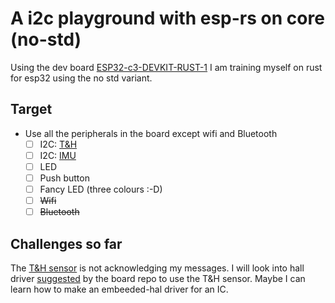 # A i2c playground with esp-rs on core (no-std)

Using the dev board [ESP32-c3-DEVKIT-RUST-1](1) I am training myself on rust for esp32 using the no std variant.

## Target

- Use all the peripherals in the board except wifi and Bluetooth
    - [ ] I2C: [T&H](2)
    - [ ] I2C: [IMU](3)
    - [ ] LED
    - [ ] Push button
    - [ ] Fancy LED (three colours :-D)
    - [ ] ~~Wifi~~  
    - [ ] ~~Bluetooth~~ 

## Challenges so far

The [T&H sensor](https://sensirion.com/media/documents/643F9C8E/63A5A436/Datasheet_SHTC3.pdf) is not acknowledging my messages. I will look into hall driver [suggested](4) by the board repo to use the T&H sensor. Maybe I can learn how to make an embeeded-hal driver for an IC.

[1]: https://github.com/esp-rs/esp-rust-board
[2]: https://sensirion.com/media/documents/643F9C8E/63A5A436/Datasheet_SHTC3.pdf
[3]: https://invensense.tdk.com/download-pdf/icm-42670-p-datasheet/
[4]: https://github.com/esp-rs/esp-rust-board?tab=readme-ov-file#i2c-peripherals
